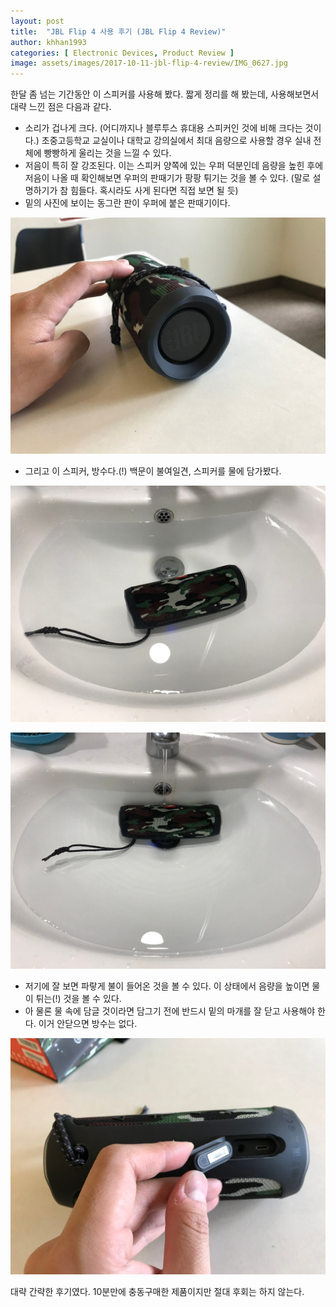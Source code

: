 ```yaml
---
layout: post
title:  "JBL Flip 4 사용 후기 (JBL Flip 4 Review)"
author: khhan1993
categories: [ Electronic Devices, Product Review ]
image: assets/images/2017-10-11-jbl-flip-4-review/IMG_0627.jpg
---
```


한달 좀 넘는 기간동안 이 스피커를 사용해 봤다. 짧게 정리를 해 봤는데, 사용해보면서 대략 느낀 점은 다음과 같다.

- 소리가 겁나게 크다. (어디까지나 블루투스 휴대용 스피커인 것에 비해 크다는 것이다.) 초중고등학교 교실이나 대학교 강의실에서 최대 음량으로 사용할 경우 실내 전체에 빵빵하게 울리는 것을 느낄 수 있다.
- 저음이 특히 잘 강조된다. 이는 스피커 양쪽에 있는 우퍼 덕분인데 음량을 높힌 후에 저음이 나올 때 확인해보면 우퍼의 판때기가 팡팡 튀기는 것을 볼 수 있다. (말로 설명하기가 참 힘들다. 혹시라도 사게 된다면 직접 보면 될 듯)
- 밑의 사진에 보이는 동그란 판이 우퍼에 붙은 판때기이다.

![JBL Flip 4 overview](/assets/images/2017-10-11-jbl-flip-4-review/IMG_0634-1.jpg)

- 그리고 이 스피커, 방수다.(!) 백문이 불여일견, 스피커를 물에 담가봤다.

![JBL Flip 4 in the water 1](/assets/images/2017-10-11-jbl-flip-4-review/IMG_0750-1.jpg)

![JBL Flip 4 in the water 2](/assets/images/2017-10-11-jbl-flip-4-review/IMG_0753.jpg)

- 저기에 잘 보면 파랗게 불이 들어온 것을 볼 수 있다. 이 상태에서 음량을 높이면 물이 튀는(!) 것을 볼 수 있다.
- 아 물론 물 속에 담글 것이라면 담그기 전에 반드시 밑의 마개를 잘 닫고 사용해야 한다. 이거 안닫으면 방수는 없다.

![JBL Flip 4 waterproof plug](/assets/images/2017-10-11-jbl-flip-4-review/IMG_0635-2.jpg)

대략 간략한 후기였다. 10분만에 충동구매한 제품이지만 절대 후회는 하지 않는다.